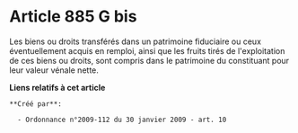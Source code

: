 # Article 885 G bis

Les biens ou droits transférés dans un patrimoine fiduciaire ou ceux éventuellement acquis en remploi, ainsi que les fruits
tirés de l'exploitation de ces biens ou droits, sont compris dans le patrimoine du constituant pour leur valeur vénale nette.

**Liens relatifs à cet article**

	**Créé par**:

	  - Ordonnance n°2009-112 du 30 janvier 2009 - art. 10
